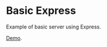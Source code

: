 # Basic Express

Example of basic server using Express.

[Demo](https://noderize-basic-express.herokuapp.com).
